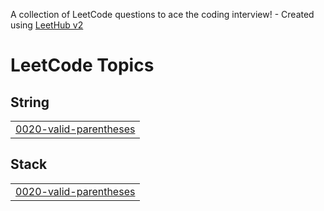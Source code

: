 A collection of LeetCode questions to ace the coding interview! - Created using [LeetHub v2](https://github.com/arunbhardwaj/LeetHub-2.0)
<!---LeetCode Topics Start-->
# LeetCode Topics
## String
|  |
| ------- |
| [0020-valid-parentheses](https://github.com/Songwonseok/CodingTest/tree/master/0020-valid-parentheses) |
## Stack
|  |
| ------- |
| [0020-valid-parentheses](https://github.com/Songwonseok/CodingTest/tree/master/0020-valid-parentheses) |
<!---LeetCode Topics End-->